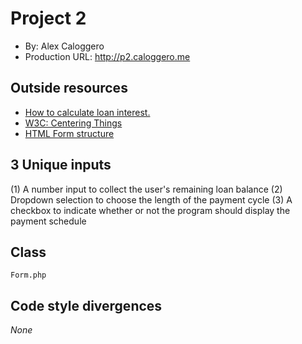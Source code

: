 # Project 2
* By: Alex Caloggero
* Production URL: http://p2.caloggero.me
## Outside resources
* [How to calculate loan interest.](https://www.navient.com/loan-customers/interest-and-taxes/how-to-calculate-your-interest/)
* [W3C: Centering Things](https://www.w3.org/Style/Examples/007/center.en.html)
* [HTML Form structure](https://developer.mozilla.org/en-US/docs/Learn/HTML/Forms/How_to_structure_an_HTML_form)


## 3 Unique inputs
(1) A number input to collect the user's remaining loan balance
(2) Dropdown selection to choose the length of the payment cycle
(3) A checkbox to indicate whether or not the program should display the payment schedule

## Class
`Form.php`

## Code style divergences
*None*

